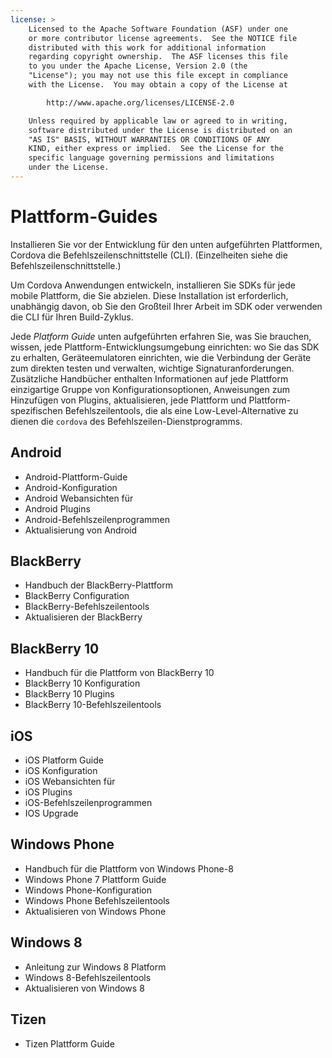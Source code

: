 ```yaml
---
license: >
    Licensed to the Apache Software Foundation (ASF) under one
    or more contributor license agreements.  See the NOTICE file
    distributed with this work for additional information
    regarding copyright ownership.  The ASF licenses this file
    to you under the Apache License, Version 2.0 (the
    "License"); you may not use this file except in compliance
    with the License.  You may obtain a copy of the License at

        http://www.apache.org/licenses/LICENSE-2.0

    Unless required by applicable law or agreed to in writing,
    software distributed under the License is distributed on an
    "AS IS" BASIS, WITHOUT WARRANTIES OR CONDITIONS OF ANY
    KIND, either express or implied.  See the License for the
    specific language governing permissions and limitations
    under the License.
---
```


# Plattform-Guides

Installieren Sie vor der Entwicklung für den unten aufgeführten Plattformen, Cordova die Befehlszeilenschnittstelle (CLI). (Einzelheiten siehe die Befehlszeilenschnittstelle.)

Um Cordova Anwendungen entwickeln, installieren Sie SDKs für jede mobile Plattform, die Sie abzielen. Diese Installation ist erforderlich, unabhängig davon, ob Sie den Großteil Ihrer Arbeit im SDK oder verwenden die CLI für Ihren Build-Zyklus.

Jede *Platform Guide* unten aufgeführten erfahren Sie, was Sie brauchen, wissen, jede Plattform-Entwicklungsumgebung einrichten: wo Sie das SDK zu erhalten, Geräteemulatoren einrichten, wie die Verbindung der Geräte zum direkten testen und verwalten, wichtige Signaturanforderungen. Zusätzliche Handbücher enthalten Informationen auf jede Plattform einzigartige Gruppe von Konfigurationsoptionen, Anweisungen zum Hinzufügen von Plugins, aktualisieren, jede Plattform und Plattform-spezifischen Befehlszeilentools, die als eine Low-Level-Alternative zu dienen die `cordova` des Befehlszeilen-Dienstprogramms.

## Android

*   Android-Plattform-Guide
*   Android-Konfiguration
*   Android Webansichten für
*   Android Plugins
*   Android-Befehlszeilenprogrammen
*   Aktualisierung von Android

## BlackBerry

*   Handbuch der BlackBerry-Plattform
*   BlackBerry Configuration
*   BlackBerry-Befehlszeilentools
*   Aktualisieren der BlackBerry

## BlackBerry 10

*   Handbuch für die Plattform von BlackBerry 10
*   BlackBerry 10 Konfiguration
*   BlackBerry 10 Plugins
*   BlackBerry 10-Befehlszeilentools

## iOS

*   iOS Platform Guide
*   iOS Konfiguration
*   iOS Webansichten für
*   iOS Plugins
*   iOS-Befehlszeilenprogrammen
*   IOS Upgrade

## Windows Phone

*   Handbuch für die Plattform von Windows Phone-8
*   Windows Phone 7 Plattform Guide
*   Windows Phone-Konfiguration
*   Windows Phone Befehlszeilentools
*   Aktualisieren von Windows Phone

## Windows 8

*   Anleitung zur Windows 8 Platform
*   Windows 8-Befehlszeilentools
*   Aktualisieren von Windows 8

## Tizen

*   Tizen Plattform Guide